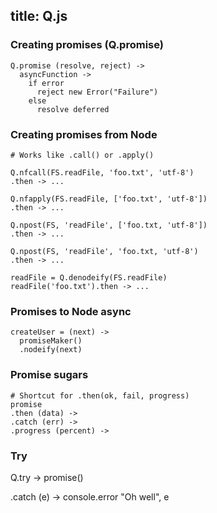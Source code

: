 title: Q.js
----

### Creating promises (Q.promise)

    Q.promise (resolve, reject) ->
      asyncFunction ->
        if error
          reject new Error("Failure")
        else
          resolve deferred

### Creating promises from Node

    # Works like .call() or .apply()

    Q.nfcall(FS.readFile, 'foo.txt', 'utf-8')
    .then -> ...

    Q.nfapply(FS.readFile, ['foo.txt', 'utf-8'])
    .then -> ...

    Q.npost(FS, 'readFile', ['foo.txt, 'utf-8'])
    .then -> ...

    Q.npost(FS, 'readFile', 'foo.txt, 'utf-8')
    .then -> ...

    readFile = Q.denodeify(FS.readFile)
    readFile('foo.txt').then -> ...

### Promises to Node async

    createUser = (next) ->
      promiseMaker()
      .nodeify(next)

### Promise sugars

    # Shortcut for .then(ok, fail, progress)
    promise
    .then (data) ->
    .catch (err) ->
    .progress (percent) ->

### Try

  Q.try ->
    promise()

  .catch (e) ->
    console.error "Oh well", e
